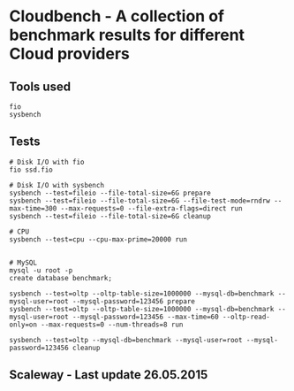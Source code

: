 # Cloudbench - A collection of benchmark results for different Cloud providers

## Tools used

	fio 
	sysbench

## Tests 


	# Disk I/O with fio
	fio ssd.fio 

	# Disk I/O with sysbench
	sysbench --test=fileio --file-total-size=6G prepare
	sysbench --test=fileio --file-total-size=6G --file-test-mode=rndrw --max-time=300 --max-requests=0 --file-extra-flags=direct run
	sysbench --test=fileio --file-total-size=6G cleanup

	# CPU
	sysbench --test=cpu --cpu-max-prime=20000 run
	
	
	# MySQL
	mysql -u root -p
	create database benchmark;
	
	sysbench --test=oltp --oltp-table-size=1000000 --mysql-db=benchmark --mysql-user=root --mysql-password=123456 prepare
	sysbench --test=oltp --oltp-table-size=1000000 --mysql-db=benchmark --mysql-user=root --mysql-password=123456 --max-time=60 --oltp-read-only=on --max-requests=0 --num-threads=8 run

	sysbench --test=oltp --mysql-db=benchmark --mysql-user=root --mysql-password=123456 cleanup
	

## Scaleway - Last update 26.05.2015

